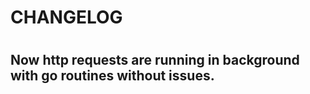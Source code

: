 # CHANGELOG 

#

## Now http requests are running in background with go routines without issues. 

#
